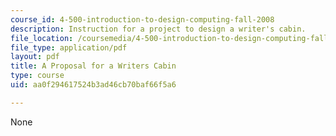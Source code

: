 ```yaml
---
course_id: 4-500-introduction-to-design-computing-fall-2008
description: Instruction for a project to design a writer's cabin.
file_location: /coursemedia/4-500-introduction-to-design-computing-fall-2008/aa0f294617524b3ad46cb70baf66f5a6_final_project.pdf
file_type: application/pdf
layout: pdf
title: A Proposal for a Writers Cabin
type: course
uid: aa0f294617524b3ad46cb70baf66f5a6

---
```

None